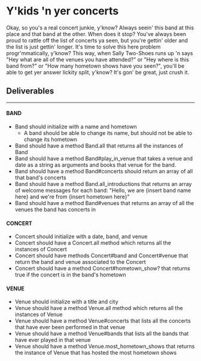# Y'kids 'n yer concerts
Okay, so you's a real concert junkie, y'know? Always seein' this band at this place and that band at the other. When does it stop? You've always been proud to rattle off the list of concerts ya seen, but you're gettin' older and the list is just gettin' longer. It's time to solve this here problem progr'mmatically, y'know? This way, when Sally Two-Shoes runs up 'n says "Hey what are all of the venues you have attended?" or "Hey where is this band from?" or "How many hometown shows have you seen?", you'll be able to get yer answer lickity split, y'know? It's gon' be great, just crush it.

## Deliverables
________________
#### BAND
- Band should initialize with a name and hometown
  - A band should be able to change its name, but should not be able to change its hometown
- Band should have a method Band.all that returns all the instances of Band
- Band should have a method Band#play_in_venue that takes a venue and date as a string as arguments and books that venue for the band.
- Band should have a method Band#concerts should return an array of all that band's concerts
- Band should have a method Band.all_introductions that returns an array of welcome messages for each band: "Hello, we are {insert band name here} and we're from {insert hometown here}"
- Band should have a method Band#venues that returns an array of all the venues the band has concerts in

#### CONCERT
- Concert should initialize with a date, band, and venue
- Concert should have a Concert.all method which returns all the instances of Concert
- Concert should have methods Concert#band and Concert#venue that return the band and venue associated to the Concert
- Concert should have a method Concert#hometown_show? that returns true if the concert is in the band's hometown

#### VENUE
- Venue should initialize with a title and city
- Venue should have a method Venue.all method which returns all the instances of Venue
- Venue should have a method Venue#concerts that lists all the concerts that have ever been performed in that venue
- Venue should have a method Venue#bands that lists all the bands that have ever played in that venue
- Venue should have a method Venue.most_hometown_shows that returns the instance of Venue that has hosted the most hometown shows
